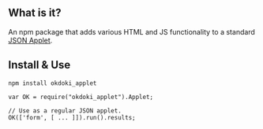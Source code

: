 

What is it?
----------

An npm package that adds various HTML and JS functionality
to a standard [JSON Applet](https://github.com/da99/json_applet).

Install & Use
-------------

    npm install okdoki_applet

    var OK = require("okdoki_applet").Applet;

    // Use as a regular JSON applet.
    OK(['form', [ ... ]]).run().results;



